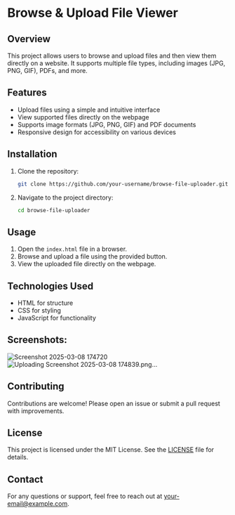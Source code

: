 # Browse & Upload File Viewer

## Overview
This project allows users to browse and upload files and then view them directly on a website. It supports multiple file types, including images (JPG, PNG, GIF), PDFs, and more.

## Features
- Upload files using a simple and intuitive interface
- View supported files directly on the webpage
- Supports image formats (JPG, PNG, GIF) and PDF documents
- Responsive design for accessibility on various devices

## Installation
1. Clone the repository:
   ```bash
   git clone https://github.com/your-username/browse-file-uploader.git
   ```
2. Navigate to the project directory:
   ```bash
   cd browse-file-uploader
   ```

## Usage
1. Open the `index.html` file in a browser.
2. Browse and upload a file using the provided button.
3. View the uploaded file directly on the webpage.

## Technologies Used
- HTML for structure
- CSS for styling
- JavaScript for functionality

## Screenshots: 
![Screenshot 2025-03-08 174720](https://github.com/user-attachments/assets/af11dd0f-7e20-4da7-9f53-62f87044ceed)
![Uploading Screenshot 2025-03-08 174839.png…]()




## Contributing
Contributions are welcome! Please open an issue or submit a pull request with improvements.

## License
This project is licensed under the MIT License. See the [LICENSE](LICENSE) file for details.

## Contact
For any questions or support, feel free to reach out at [your-email@example.com](mailto:your-email@example.com).

